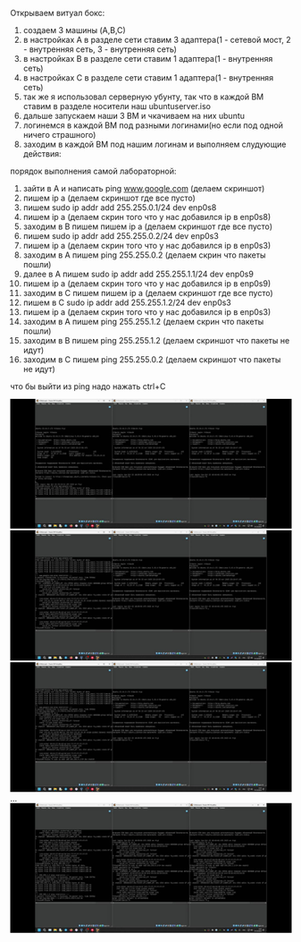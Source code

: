 Открываем витуал бокс:
1) создаем 3 машины (A,В,С)
2) в настройках А в разделе сети ставим 3 адаптера(1 - сетевой мост, 2 - внутренняя сеть, 3 - внутренняя сеть)
3) в настройках B в разделе сети ставим 1 адаптера(1 - внутренняя сеть)
4) в настройках C в разделе сети ставим 1 адаптера(1 - внутренняя сеть)
5) так же я использовал серверную убунту, так что в каждой ВМ ставим в разделе носители наш ubuntuserver.iso
6) дальше запускаем наши 3 ВМ и чкачиваем на них ubuntu
7) логинемся в каждой ВМ под разными логинами(но если под одной ничего страшного)
8) заходим в каждой ВМ под нашим логинам и выполняем слудующие действия:



порядок выполнения самой лабораторной:
1) зайти в А и написать ping www.google.com (делаем скриншот)
3) пишем ip a (делаем скриншот где все пусто)
4) пишем sudo ip addr add 255.255.0.1/24 dev enp0s8 
5) пишем ip a (делаем скрин того что у нас добавился ip в enp0s8)
6) заходим в B пишем пишем ip a (делаем скриншот где все пусто)
7) пишем sudo ip addr add 255.255.0.2/24 dev enp0s3
8) пишем ip a (делаем скрин того что у нас добавился ip в enp0s3)
9) заходим в А пишем ping 255.255.0.2 (делаем скрин что пакеты пошли)
10) далее в А пишем sudo ip addr add 255.255.1.1/24 dev enp0s9
11) пишем ip a (делаем скрин того что у нас добавился ip в enp0s9)
12) заходим в C пишем пишем ip a (делаем скриншот где все пусто)
13) пишем в С sudo ip addr add 255.255.1.2/24 dev enp0s3
14) пишем ip a (делаем скрин того что у нас добавился ip в enp0s3)
15) заходим в А пишем ping 255.255.1.2 (делаем скрин что пакеты пошли)
16) заходим в B пишем ping 255.255.1.2 (делаем скриншот что пакеты не идут)
17) заходим в С пишем ping 255.255.0.2 (делаем скриншот что пакеты не идут)

что бы выйти из ping надо нажать ctrl+C

![Скриншот 1](скрины/1.jpeg)
![Скриншот 2](скрины/2.jpeg)
![Скриншот 3](скрины/3.jpeg)
...
![Скриншот 17](скрины/17.jpeg)

